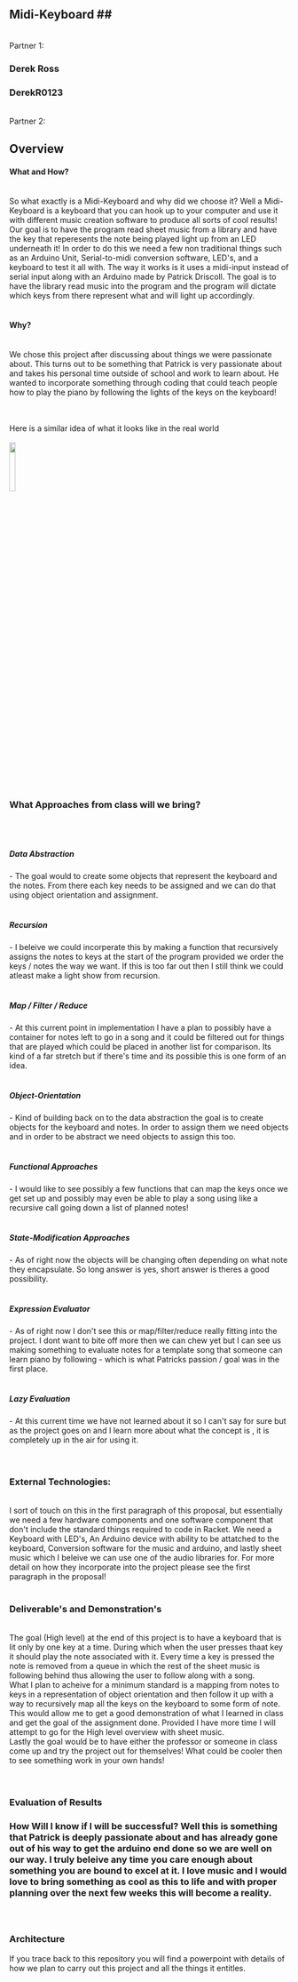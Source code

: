 ## Midi-Keyboard ##<br>
<br>
Partner 1:
<h3>Derek Ross</h3>
<h3>DerekR0123</h3>
<br>
Partner 2:
<!--- Patrick Driscoll had to drop the class --->

## Overview ##
<h4>What and How?</h4><br>
<!--- Derek's Section --->
So what exactly is a Midi-Keyboard and why did we choose it? Well a Midi-Keyboard is a keyboard that you can hook up to your computer
and use it with different music creation software to produce all sorts of cool results! Our goal is to have the program read sheet music
from a library and have the key that reperesents the note being played light up from an LED underneath it! In order to do this we need a few non traditional things such as an Arduino Unit, Serial-to-midi conversion software, LED's, and a keyboard to test it all with. The way it works is it uses a midi-input instead of serial input along with an Arduino made by Patrick Driscoll. The goal is to have the library read music into the program and the program will dictate which keys from there represent what and will light up accordingly.
<br><br>
<h4>Why?</h4><br>
We chose this project after discussing about things we were passionate about. This turns out to be something that Patrick is very passionate about and takes his personal time outside of school and work to learn about. He wanted to incorporate something through
coding that could teach people how to play the piano by following the lights of the keys on the keyboard!<br>
<!--- End of Dereks Section --->



<br>
<br>

<!--- Google Image - Derek --->
Here is a similar idea of what it looks like in the real world<br>
<br>
<img src="https://i.ytimg.com/vi/-dhS0qbpMqM/maxresdefault.jpg" width="15%"></img> <br>
<br>
<br>
<!--- End of Image --->

<!--- Dereks Section --->
<h3>What Approaches from class will we bring?</h3><br>
<br>
<h5>Data Abstraction</h5> - The goal would to create some objects that represent the keyboard and the notes. From there each key needs to be assigned and we can do that using object orientation and assignment.<br>
<br>
<h5>Recursion</h5> - I beleive we could incorperate this by making a function that recursively assigns the notes to keys at the start of the
program provided we order the keys / notes the way we want. If this is too far out then I still think we could atleast make a light
show from recursion.<br>
<br>
<h5>Map / Filter / Reduce</h5> - At this current point in implementation I have a plan to possibly have a container for notes left to go in
a song and it could be filtered out for things that are played which could be placed in another list for comparison. Its kind of a far
stretch but if there's time and its possible this is one form of an idea. <br>
<br>
<h5>Object-Orientation</h5> - Kind of building back on to the data abstraction the goal is to create objects for the keyboard and notes. In order to assign them we need objects and in order to be abstract we need objects to assign this too.<br>
<br>
<h5>Functional Approaches</h5> - I would like to see possibly a few functions that can map the keys once we get set up and possibly may even be
able to play a song using like a recursive call going down a list of planned notes! <br>
<br>
<h5>State-Modification Approaches</h5> - As of right now the objects will be changing often depending on what note they encapsulate. So long answer is yes, short answer is theres a good possibility.<br>
<br>
<h5>Expression Evaluator</h5> - As of right now I don't see this or map/filter/reduce really fitting into the project. I dont want to bite off more then we can chew yet but I can see us making something to evaluate notes for a template song that someone can learn piano by following - which is what Patricks passion / goal was in the first place. <br>
<br>
<h5>Lazy Evaluation</h5> - At this current time we have not learned about it so I can't say for sure but as the project goes on and I learn more about what the concept is , it is completely up in the air for using it.<br>
<br>
<!--- End of Dereks Section --->
<br>

<h3>External Technologies:</h3><br>
I sort of touch on this in the first paragraph of this proposal, but essentially we need a few hardware components and one software component that don't include the standard things required to code in Racket. We need a Keyboard with LED's, An Arduino device with ability to be attatched to the keyboard, Conversion software for the music and arduino, and lastly sheet music which I beleive we can use one of the audio libraries for. For more detail on how they incorporate into the project please see the first paragraph in the proposal!<br>
<br>

<h3>Deliverable's and Demonstration's</h3><br>
The goal (High level) at the end of this project is to have a keyboard that is lit only by one key at a time. During which when the user presses thaat key it should play the note associated with it. Every time a key is pressed the note is removed from a queue in which the rest of the sheet music is following behind thus allowing the user to follow along with a song.<br>
What I plan to acheive for a minimum standard is a mapping from notes to keys in a representation of object orientation and then follow it up with a way to recursively map all the keys on the keyboard to some form of note. This would allow me to get a good demonstration of what I learned in class and get the goal of the assignment done. Provided I have more time I will attempt to go for the High level overview with sheet music.<br>
Lastly the goal would be to have either the professor or someone in class come up and try the project out for themselves! What could be cooler then to see something work in your own hands!<br>
<br>
<br>
<h3>Evaluation of Results<h3>
How Will I know if I will be successful? Well this is something that Patrick is deeply passionate about and has already gone out of his way to get the arduino end done so we are well on our way. I truly beleive any time you care enough about something you are bound to excel at it. I love music and I would love to bring something as cool as this to life and with proper planning over the next few weeks this will become a reality.<br>
<br>
<br>
<h3>Architecture</h3>
If you trace back to this repository you will find a powerpoint with details of how we plan to carry out this project and all the things it entitles.</h3>
<br>
<br>

